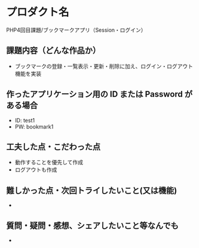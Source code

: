 # プロダクト名

PHP4回目課題/ブックマークアプリ（Session・ログイン）

## 課題内容（どんな作品か）

- ブックマークの登録・一覧表示・更新・削除に加え、ログイン・ログアウト機能を実装

## 作ったアプリケーション用の ID または Password がある場合

- ID: test1
- PW: bookmark1

## 工夫した点・こだわった点

- 動作することを優先して作成
- ログアウトも作成

## 難しかった点・次回トライしたいこと(又は機能)

- 

## 質問・疑問・感想、シェアしたいこと等なんでも

- 
